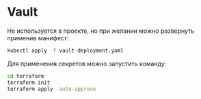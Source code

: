 # Vault

Не используется в проекте, но при желании можно развернуть применив манифест:

```bash
kubectl apply -f vault-deployment.yaml
```

Для применения секретов можно запустить команду:

```bash
cd terraform
terraform init
terraform apply -auto-approve
```
